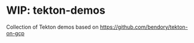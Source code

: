 # WIP: tekton-demos

Collection of Tekton demos based on https://github.com/bendory/tekton-on-gcp


